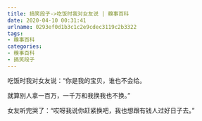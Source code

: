 ```yaml
---
title: 搞笑段子->吃饭时我对女友说 | 糗事百科
date: 2020-04-10 00:31:41
urlname: 0293ef0d1b3c1c2e9cdec3119c2b3322
tags: 
- 糗事百科
categories:
- 糗事百科
- 搞笑段子
---
```

吃饭时我对女友说：“你是我的宝贝，谁也不会给。

就算别人拿一百万，一千万和我换我也不换。”

女友听完哭了：“哎呀我说你赶紧换吧，我也想跟有钱人过好日子去。”


